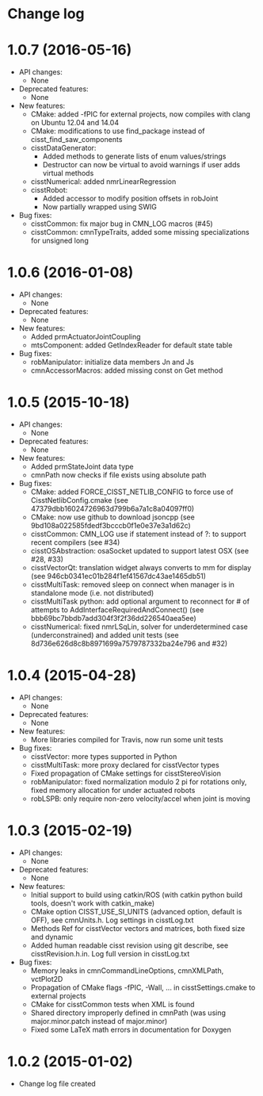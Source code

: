 Change log
==========

1.0.7 (2016-05-16)
==================

* API changes:
  * None
* Deprecated features:
  * None
* New features:
  * CMake: added -fPIC for external projects, now compiles with clang on Ubuntu 12.04 and 14.04
  * CMake: modifications to use find_package instead of cisst_find_saw_components
  * cisstDataGenerator:
    * Added methods to generate lists of enum values/strings
    * Destructor can now be virtual to avoid warnings if user adds virtual methods
  * cisstNumerical: added nmrLinearRegression
  * cisstRobot:
    * Added accessor to modify position offsets in robJoint
    * Now partially wrapped using SWIG
* Bug fixes:
  * cisstCommon: fix major bug in CMN_LOG macros (#45)
  * cisstCommon: cmnTypeTraits, added some missing specializations for unsigned long


1.0.6 (2016-01-08)
==================

* API changes:
  * None
* Deprecated features:
  * None
* New features:
  * Added prmActuatorJointCoupling
  * mtsComponent: added GetIndexReader for default state table
* Bug fixes:
  * robManipulator: initialize data members Jn and Js
  * cmnAccessorMacros: added missing const on Get method


1.0.5 (2015-10-18)
==================

* API changes:
  * None
* Deprecated features:
  * None
* New features:
  * Added prmStateJoint data type
  * cmnPath now checks if file exists using absolute path
* Bug fixes:
  * CMake: added FORCE_CISST_NETLIB_CONFIG to force use of CisstNetlibConfig.cmake (see 47379dbb16024726963d799b6a7a1c8a04097ff0)
  * CMake: now use github to download jsoncpp (see 9bd108a022585fdedf3bcccb0f1e0e37e3a1d62c)
  * cisstCommon: CMN_LOG use if statement instead of ?: to support recent compilers (see #34)
  * cisstOSAbstraction: osaSocket updated to support latest OSX (see #28, #33)
  * cisstVectorQt: translation widget always converts to mm for display (see 946cb0341ec01b284f1ef41567dc43ae1465db51)
  * cisstMultiTask: removed sleep on connect when manager is in standalone mode (i.e. not distributed)
  * cisstMultiTask python: add optional argument to reconnect for # of attempts to AddInterfaceRequiredAndConnect() (see bbb69bc7bbdb7add304f3f2f36dd226540aea5ee)
  * cisstNumerical: fixed nmrLSqLin, solver for underdetermined case (underconstrained) and added unit tests (see 8d736e626d8c8b8971699a7579787332ba24e796 and #32)


1.0.4 (2015-04-28)
==================

* API changes:
  * None
* Deprecated features:
  * None
* New features:
  * More libraries compiled for Travis, now run some unit tests
* Bug fixes:
  * cisstVector: more types supported in Python
  * cisstMultiTask: more proxy declared for cisstVector types
  * Fixed propagation of CMake settings for cisstStereoVision
  * robManipulator: fixed normalization modulo 2 pi for rotations only, fixed memory allocation for under actuated robots
  * robLSPB: only require non-zero velocity/accel when joint is moving

1.0.3 (2015-02-19)
==================

* API changes:
  * None
* Deprecated features:
  * None
* New features:
  * Initial support to build using catkin/ROS (with catkin python build tools, doesn't work with catkin_make)
  * CMake option CISST_USE_SI_UNITS (advanced option, default is OFF), see cmnUnits.h.  Log settings in cisstLog.txt
  * Methods Ref for cisstVector vectors and matrices, both fixed size and dynamic
  * Added human readable cisst revision using git describe, see cisstRevision.h.in.  Log full version in cisstLog.txt
* Bug fixes:
  * Memory leaks in cmnCommandLineOptions, cmnXMLPath, vctPlot2D
  * Propagation of CMake flags -fPIC, -Wall, ... in cisstSettings.cmake to external projects
  * CMake for cisstCommon tests when XML is found
  * Shared directory improperly defined in cmnPath (was using major.minor.patch instead of major.minor)
  * Fixed some LaTeX math errors in documentation for Doxygen

1.0.2 (2015-01-02)
==================

* Change log file created
